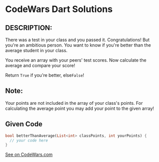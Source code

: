 # CodeWars Dart Solutions

## DESCRIPTION:

There was a test in your class and you passed it. Congratulations!
But you're an ambitious person. You want to know if you're better than the average student in your class.

You receive an array with your peers' test scores. Now calculate the average and compare your score!

Return ```True``` if you're better, else```False```!

## Note:
Your points are not included in the array of your class's points. For calculating the average point you may add your point to the given array!

## Given Code

```dart
bool betterThanAverage(List<int> classPoints, int yourPoints) {
  // your code here
}
```

[See on CodeWars.com](https://www.codewars.com/kata/5601409514fc93442500010b/)
